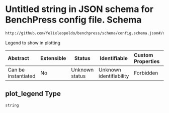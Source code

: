 # Untitled string in JSON schema for BenchPress config file. Schema

```txt
http://github.com/felixleopoldo/benchpress/schema/config.schema.json#/definitions/bnlearn_interiamb/properties/plot_legend
```

Legend to show in plotting


| Abstract            | Extensible | Status         | Identifiable            | Custom Properties | Additional Properties | Access Restrictions | Defined In                                                                  |
| :------------------ | ---------- | -------------- | ----------------------- | :---------------- | --------------------- | ------------------- | --------------------------------------------------------------------------- |
| Can be instantiated | No         | Unknown status | Unknown identifiability | Forbidden         | Allowed               | none                | [config.schema.json\*](../../out/config.schema.json "open original schema") |

## plot_legend Type

`string`
